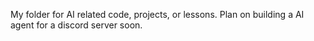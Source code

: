 My folder for AI related code, projects, or lessons. Plan on building a AI agent for a discord server soon. 
